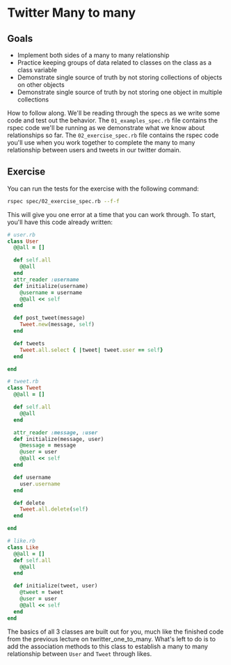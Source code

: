 # Twitter Many to many
## Goals
* Implement both sides of a many to many relationship
* Practice keeping groups of data related to classes on the class as a class variable
* Demonstrate single source of truth by not storing collections of objects on other objects
* Demonstrate single source of truth by not storing one object in multiple collections

How to follow along. We'll be reading through the specs as we write some code and test out the behavior. The `01_examples_spec.rb` file contains the rspec code we'll be running as we demonstrate what we know about relationships so far. The `02_exercise_spec.rb` file contains the rspec code you'll use when you work together to complete the many to many relationship between users and tweets in our twitter domain.

## Exercise

You can run the tests for the exercise with the following command:

```bash
rspec spec/02_exercise_spec.rb --f-f
```
This will give you one error at a time that you can work through. To start, you'll have this code already written: 

```rb
# user.rb
class User 
  @@all = []

  def self.all 
    @@all 
  end
  attr_reader :username
  def initialize(username)
    @username = username
    @@all << self
  end

  def post_tweet(message)
    Tweet.new(message, self)
  end

  def tweets
    Tweet.all.select { |tweet| tweet.user == self}
  end

end
```

```rb
# tweet.rb
class Tweet 
  @@all = []

  def self.all
    @@all
  end

  attr_reader :message, :user
  def initialize(message, user)
    @message = message
    @user = user
    @@all << self
  end

  def username 
    user.username
  end

  def delete 
    Tweet.all.delete(self) 
  end

end
```

```rb
# like.rb
class Like 
  @@all = []
  def self.all 
    @@all 
  end

  def initialize(tweet, user)
    @tweet = tweet 
    @user = user
    @@all << self
  end
end
```

The basics of all 3 classes are built out for you, much like the finished code from the previous lecture on twritter_one_to_many. What's left to do is to add the association methods to this class to establish a many to many relationship between `User` and `Tweet` through likes.